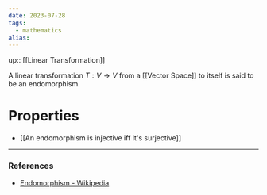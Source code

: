 ```yaml
---
date: 2023-07-28
tags:
  - mathematics
alias: 
---
```

up:: [[Linear Transformation]]

A linear transformation $T: V \to V$ from a [[Vector Space]] to itself is said to be an endomorphism.

# Properties
- [[An endomorphism is injective iff it's surjective]]

---
### References
- [Endomorphism - Wikipedia](https://en.wikipedia.org/wiki/Endomorphism)